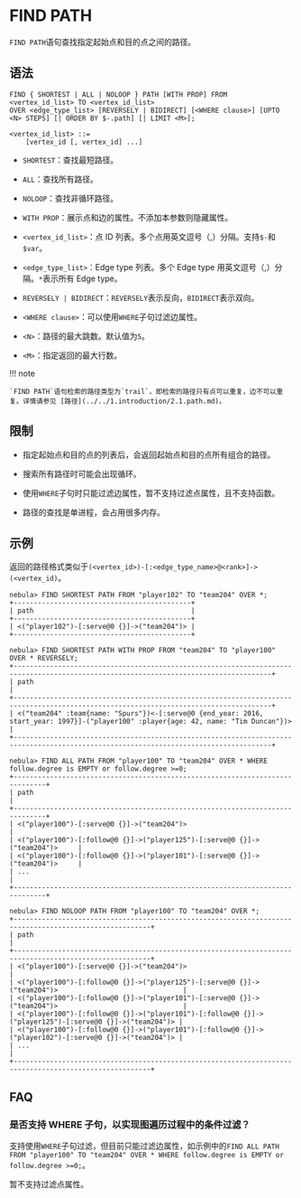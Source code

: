 # FIND PATH

`FIND PATH`语句查找指定起始点和目的点之间的路径。

## 语法

```ngql
FIND { SHORTEST | ALL | NOLOOP } PATH [WITH PROP] FROM <vertex_id_list> TO <vertex_id_list>
OVER <edge_type_list> [REVERSELY | BIDIRECT] [<WHERE clause>] [UPTO <N> STEPS] [| ORDER BY $-.path] [| LIMIT <M>];

<vertex_id_list> ::=
    [vertex_id [, vertex_id] ...]
```

- `SHORTEST`：查找最短路径。

- `ALL`：查找所有路径。

- `NOLOOP`：查找非循环路径。

- `WITH PROP`：展示点和边的属性。不添加本参数则隐藏属性。

- `<vertex_id_list>`：点 ID 列表。多个点用英文逗号（,）分隔。支持`$-`和`$var`。

- `<edge_type_list>`：Edge type 列表。多个 Edge type 用英文逗号（,）分隔。`*`表示所有 Edge type。

- `REVERSELY | BIDIRECT`：`REVERSELY`表示反向，`BIDIRECT`表示双向。

- `<WHERE clause>`：可以使用`WHERE`子句过滤边属性。

- `<N>`：路径的最大跳数。默认值为`5`。

- `<M>`：指定返回的最大行数。

!!! note

    `FIND PATH`语句检索的路径类型为`trail`，即检索的路径只有点可以重复，边不可以重复。详情请参见 [路径](../../1.introduction/2.1.path.md)。

## 限制

- 指定起始点和目的点的列表后，会返回起始点和目的点所有组合的路径。

- 搜索所有路径时可能会出现循环。

- 使用`WHERE`子句时只能过滤边属性，暂不支持过滤点属性，且不支持函数。

- 路径的查找是单进程，会占用很多内存。

## 示例

返回的路径格式类似于`(<vertex_id>)-[:<edge_type_name>@<rank>]->(<vertex_id)`。

```ngql
nebula> FIND SHORTEST PATH FROM "player102" TO "team204" OVER *;
+--------------------------------------------+
| path                                       |
+--------------------------------------------+
| <("player102")-[:serve@0 {}]->("team204")> |
+--------------------------------------------+
```

```ngql
nebula> FIND SHORTEST PATH WITH PROP FROM "team204" TO "player100" OVER * REVERSELY;
+--------------------------------------------------------------------------------------------------------------------------------------+
| path                                                                                                                                 |
+--------------------------------------------------------------------------------------------------------------------------------------+
| <("team204" :team{name: "Spurs"})<-[:serve@0 {end_year: 2016, start_year: 1997}]-("player100" :player{age: 42, name: "Tim Duncan"})> |
+--------------------------------------------------------------------------------------------------------------------------------------+
```

```ngql
nebula> FIND ALL PATH FROM "player100" TO "team204" OVER * WHERE follow.degree is EMPTY or follow.degree >=0;
+------------------------------------------------------------------------------+
| path                                                                         |
+------------------------------------------------------------------------------+
| <("player100")-[:serve@0 {}]->("team204")>                                   |
| <("player100")-[:follow@0 {}]->("player125")-[:serve@0 {}]->("team204")>     |
| <("player100")-[:follow@0 {}]->("player101")-[:serve@0 {}]->("team204")>     |
| ...                                                                          |
+------------------------------------------------------------------------------+
```

```ngql
nebula> FIND NOLOOP PATH FROM "player100" TO "team204" OVER *;
+--------------------------------------------------------------------------------------------------------+
| path                                                                                                   |
+--------------------------------------------------------------------------------------------------------+
| <("player100")-[:serve@0 {}]->("team204")>                                                             |
| <("player100")-[:follow@0 {}]->("player125")-[:serve@0 {}]->("team204")>                               |
| <("player100")-[:follow@0 {}]->("player101")-[:serve@0 {}]->("team204")>                               |
| <("player100")-[:follow@0 {}]->("player101")-[:follow@0 {}]->("player125")-[:serve@0 {}]->("team204")> |
| <("player100")-[:follow@0 {}]->("player101")-[:follow@0 {}]->("player102")-[:serve@0 {}]->("team204")> |
| ...                                                                                                    |
+--------------------------------------------------------------------------------------------------------+
```

## FAQ

### 是否支持 WHERE 子句，以实现图遍历过程中的条件过滤？

支持使用`WHERE`子句过滤，但目前只能过滤边属性，如示例中的`FIND ALL PATH FROM "player100" TO "team204" OVER * WHERE follow.degree is EMPTY or follow.degree >=0;`。

暂不支持过滤点属性。
